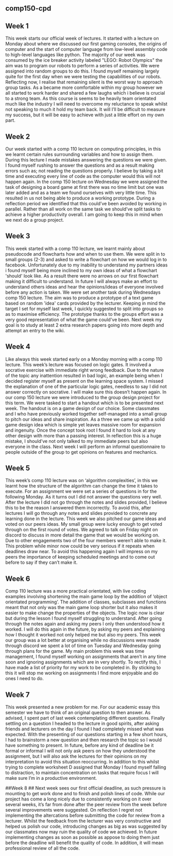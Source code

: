 ## comp150-cpd ##

## Week 1 ##
This week starts our official week of lectures. It started with a lecture on Monday about where we discussed our first gaming consoles, the origins of computer and the start of computer language from low-level assembly code to high-level languages like python. The majority of our week was consumed by the ice breaker activity labeled "LEGO: Robot Olympics" the aim was to program our robots to perform a series of activities. We were assigned into random groups to do this. I found myself remaining largely quite for the first day when we were testing the capabilities of our robots. Reflecting now, I realise that remaining silent is the worst way to approach group tasks. As a became more comfortable within my group however we all started to work harder and shared a few laughs which i believe is crucial to a strong team. As this course is seems to be heavily team orientated much like the industry I will need to overcome my reluctance to speak whilst not speaking to much it hold my team back. It will I’ll be difficult to measure my success, but it will be easy to achieve with just a little effort on my own part.
## Week 2 ##

Our week started with a comp 110 lecture on computing principles, in this we learnt certain rules surrounding variables and how to assign them. During this lecture I made mistakes answering the questions we were given. I found myself rushing to answer the questions and as a result making errors such as; not reading the questions properly. I believe by taking a bit time and executing every line of code as the computer would this will not happen again. In the comp 150 lecture on Wednesday we were assigned the task of designing a board game at first there was no time limit but one was later added and as a team we found ourselves with very little time. This resulted in us not being able to produce a working prototype. During a reflection period we identified that this could’ve been avoided by working in parallel. Rather than all work on the same task we should’ve split tasks to achieve a higher productivity overall.  I am going to keep this in mind when we next do a group project.

## Week 3 ##
This week started with a comp 110 lecture, we learnt mainly about pseudocode and flowcharts how and when to use them. We were split in to small groups (2-3) and asked to write a flowchart on how we would log in to facebook. Unfortunately due to my inability to understand my partners ideas i found myself being more inclined to my own ideas of what a flowchart 'should' look like. As a result there were no arrows on our first flowchart making it difficult to understand. In future I will always make an effort to understand others ideas and hear the opinions/ideas of everyone involved before any action is taken. We were set another task during Wednesdays comp 150 lecture. The aim was to produce a prototype of a text game based on random 'idea' cards provided by the lecturer. Keeping in mind the target I set for myself last week, I quickly suggested to split into groups so as to maximise efficiency. The prototype thanks to the groups effort was a very good representation of what the game could've been. Next week my goal is to study at least 2 extra research papers going into more depth and attempt an entry to the wiki.

## Week 4 ##
Like always this week started early on a Monday morning with a comp 110 lecture. This week’s lecture was focused on logic gates. It involved a socrative exercise with immediate right wrong feedback. Due to the nature of the topic any inattention resulted in bad logic, an example being when I decided register myself as present on the learning space system. I missed the explanation of one of the particular logic gates, needless to say I did not answer correctly on socrative. I will make sure this doesn’t happen again. In our comp 150 lecture we were introduced to the group design project for this term. We were tasked to start a handout which is to be presented next week. The handout is on a game design of our choice. Some classmates and I who have previously worked together self-managed into a small group to pitch our ideas and share inspiration. As a three we came up with a solid game design idea which is simple yet leaves massive room for expansion and ingenuity. Once the concept took root I found it hard to look at any other design with more than a passing interest. In reflection this is a huge mistake, I should’ve not only talked to my immediate peers but also everyone in the class. Next week I will perform an informal questionnaire to people outside of the group to get opinions on features and mechanics.

## Week 5 ##
This week’s comp 110 lecture was on ‘algorithm complexities’, in this we learnt how the structure of the algorithm can change the time it takes to execute. For an assignment we were set a series of questions in for the following Monday.  As it turns out I did not answer the questions very well. After the lecture I did not go through the notes and slides provided, I believe this to be the reason I answered them incorrectly. To avoid this, after lectures I will go through any notes and slides provided to concrete any learning done in the lecture. This week we also pitched our game ideas and voted on our peers ideas. My small group were lucky enough to get voted through on the first round of votes. We agreed to talk on Friday night on discord to discuss in more detail the game that we would be working on. Due to other engagements two of the four members weren’t able to make it. This problem while minor now could be very serious if it repeats when deadlines draw near. To avoid this happening again I will impress on my peers the importance of keeping scheduled meetings and to come out before to say if they can’t make it.

## Week 6 ##
Comp 110 lecture was a more practical orientated, with live coding examples involving shortening the main game loop by the addition of ‘object orientated programming’.  The addition of classes, subclasses and functions meant that not only was the main game loop shorter but it also makes it easier to make change the properties of the objects. The logic now is clear but during the lesson I found myself struggling to understand. After going through the notes again and asking my peers I only then understood how it worked. I will do this again in the future, by asking my peers and explaining how I thought it worked not only helped me but also my peers. This week our group was a lot better at organising while no discussions were made through discord we spent a lot of time on Tuesday and Wednesday going through plans for the game. My main problem this week was time management, I found myself working on assignments that aren’t in any time soon and ignoring assignments which are in very shortly. To rectify this, I have made a list of priority for my work to be completed in. By sticking to this it will stop me working on assignments I find more enjoyable and do ones I need to do.

## Week 7 ##
This week presented a new problem for me. For our academic essay this semester we have to think of an original question to then answer. As advised, I spent part of last week contemplating different questions. Finally settling on a question I headed to the lecture in good spirits, after asking friends and lecturers on the day I found I had completely missed what was expected. With the presenting of our questions starting in a few short hours, I had to brainstorm a new question and then research the topic so I would have something to present. In future, before any kind of deadline be it formal or informal I will not only ask peers on how they understood the assignment, but I will also ask the lectures for their opinions on my interpretation to avoid this situation reoccurring. In addition to this whilst trying to complete worksheet D assigned that Monday I found myself falling to distraction, to maintain concentration on tasks that require focus I will make sure I’m in a productive environment. 

##Week 8 ##
Next week sees our first official deadline, as such pressure is mounting to get work done and to finish and polish lines of code. While our project has come a long nicely due to consistently working on it over several weeks, it’s far from done after the peer review from the week before several improvements were suggested. On reflection I regret not implementing the altercations before submitting the code for review from a lecturer. Whilst the feedback from the lecturer was very constructive and helped us polish our code, introducing changes as big as was suggested by our classmates now may ruin the quality of code we achieved. In future implementing changes as soon as possible as appose to doing them just before the deadline will benefit the quality of code. In addition, it will mean professional review of all the code.
